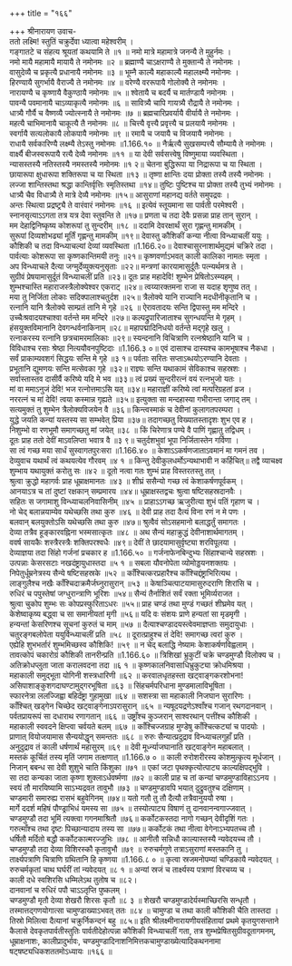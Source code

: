 +++
title = "१६६"

+++
श्रीनारायण उवाच-  
ततो लक्ष्मि! स्तुतिं चक्रुर्देवा ध्यात्वा महेश्वरीम् ।  
गङ्गातटे च संहत्य श्रूयतां कथयामि ते ॥१ ॥
नमो मात्रे महामात्रे जनन्यै ते मुहुर्नमः ।  
नमो मायै महामायै मायायै ते नमोनमः ॥२ ॥
ब्रह्माण्यै चाऽक्षराण्यै ते मुक्तान्यै ते नमोनमः ।  
वासुदेव्यै च प्रकृत्यै प्रधानायै नमोनमः ॥३ ॥
भूम्नै काल्यै महाकाल्यै महालक्ष्म्यै नमोनमः ।  
हिरण्यायै सुगर्भायै वैराज्यै ते नमोनमः ॥४ ॥
वरेण्यै वररूपायै गोलोक्यै ते नमोनमः ।  
नारायण्यै च कृष्णायै वैकुण्ठायै नमोनमः ॥५ ॥
श्वेतायै च बदर्यै च मार्तण्डायै नमोनमः ।  
पावन्यै पवमानायै चाऽव्याकृत्यै नमोनमः ॥६ ॥
सावित्र्यै चापि गायत्र्यै रौद्रायै ते नमोनमः ।  
धात्र्यै गौर्यै च वैष्णव्यै ज्योत्स्नायै ते नमोनमः ॥७ ॥
ब्रह्मचारिप्रवर्यायै वीर्यायै ते नमोनमः ।  
महत्यै चाभिमानायै चाकूत्यै तै नमोनमः ॥८ ॥
चित्त्यै वृत्त्यै प्रवृत्त्यै च प्रलयायै नमोनमः ।  
स्वर्गायै सत्यलोकायै लोकपायै नमोनमः ॥९ ॥
रमायै च जयायै च विजयायै नमोनमः ।  
राधायै सर्वकारिण्यै लक्ष्म्यै तेऽस्तु नमोनमः ॥1.166.१० ॥
नैर्ऋत्यै सुखसम्पत्त्यै सौम्यायै ते नमोनमः ।  
वार्क्ष्यै बीजस्वरूपायै रत्यै देव्यै नमोनमः ॥११ ॥
या देवी सर्वसत्त्वेषु विष्णुमाया व्यवस्थिता ।  
न्यासस्तस्यै नतिस्तस्यै नमस्तस्यै नमोनमः ॥१ २॥
चेतना बुद्धिरूपा या निद्रारूपा च या स्थिता ।  
छायारूपा क्षुधारूपा शक्तिरूपा च या स्थिता ॥१३ ॥
तृष्णा क्षान्तिः दया प्रोक्ता तस्यै तस्यै नमोनमः ।  
लज्जा शान्तिस्तथा श्रद्धा कान्तिर्वृत्तिः स्मृतिस्तथा ॥१४॥
तुष्टिः पुष्टिश्च या प्रोक्ता तस्यै तुभ्यं नमोनमः ।  
धात्र्यै चैव विधात्र्यै ते मात्रे देव्यै नमोनमः ॥१५॥
आसुराणां महानद्य वर्तते समुपद्रवः ।  
अन्तः स्थित्वा प्रद्रष्ट्र्यै ते वारंवारं नमोनमः ॥१६ ॥
इत्येवं स्तूयमाना सा पार्वती परमेश्वरी ।  
स्नानसृत्याऽऽगता तत्र यत्र देवा स्तुवन्ति ते ॥१७॥
प्रणता च तदा देवैः प्रसन्ना प्राह तान् सुरान् ।  
मम देहाद्विनिष्कृष्य कोशरूपां तु सुन्दरीम् ॥१८ ॥
ददामि देवरक्षार्थं सुरा गृह्णन्तु मामकीम् ।  
सुरूपां दिव्यशोभढ्यां मूर्तिं गृह्णन्तु मामकीम् ॥१९॥
देवास्तु कौशिकीं कन्या नीत्वा विन्ध्याचलीं ययुः ।  
कौशिकी च तदा विन्ध्याचल्यां देव्यां व्यवस्थिता ॥1.166.२०॥
देवाश्चासुरनाशार्थमुद्यमं चक्रिरे तदा ।  
पार्वत्याः कोशरूपा सा कृष्णकान्तिमयी तनुः ॥२१॥
कृष्णवर्णाऽभवत् काली कालिका नामतः स्मृता ।  
अप विन्ध्याचले दैत्या जग्मुर्देव्युक्त्यनुसृताः ॥२२॥
मन्त्रणां कारयामासुर्दूतैः पत्न्यर्थमत्र ते ।  
सुग्रीवं प्रेषयामासुर्दूतं विन्ध्याचलीं प्रति ॥२३॥
दूतः प्राह महादेवि! शुम्भेन प्रेषितोऽस्म्यहम् ।  
शुम्भश्चास्ति महाराजस्त्रैलोक्येश्वर एकराट् ॥२४॥
त्वय्यारक्तमना राजा स यदाह शृणुष्व तत् ।  
मया तु निर्जिता लोकाः सदिक्पालाश्चतुर्दश ॥२५॥
त्रैलोक्ये यानि राज्यानि मदधीनीकृतानि च ।  
रत्नानि यानि त्रैलोक्ये साम्प्रतं तानि मे गृहे ॥२६ ॥
ऐरावतादयः सन्ति द्विपास्तु मम मन्दिरे ।  
उच्चैःश्रवादयश्चाश्वा वर्तन्ते मम मन्दिरे ॥२७॥
कल्पद्रुपारिजाताश्च सुगन्धयन्ति मे गृहम् ।  
हंसयुक्तविमानानि देवगन्धर्वनाकिनाम् ॥२८॥
महापद्मादिनिधयो वर्तन्ते मद्गृहे खलु ।  
रत्नाकरस्य रत्नानि छत्रचामरमालिकाः ॥२९॥
स्यन्दनानि विचित्राणि रत्नश्रेष्ठानि यानि च ।  
विविधाश्च रसाः श्रेष्ठा नित्ययौवनपुष्टिदाः ॥1.166.३ ०॥
एवं दासाश्च दास्यश्च कामभूषाश्च नैकधा ।  
सर्वं प्राकाम्यवशगं सिद्धयः सन्ति मे गृहे ॥३ १॥
पर्वताः सरितः सप्ताऽब्धयोऽरण्यानि देवताः ।  
प्रभूतानि द्युमणयः सन्ति मत्सेवका गृहे ॥३२॥
राज्ञ्यः सन्ति यथाकामं सेविकाश्च सहस्रशः ।  
सर्वास्तास्तव दासीर्वै करिष्ये यदि मे भव ॥३३॥
त्वं प्रख्यं सुन्दरीरत्नं वयं रत्नभुजो यतः ।  
मां वा ममाऽनुजं देवि! भज रत्नोत्तमाऽसि यत् ॥३४॥
महाराज्ञीं करिष्ये त्वां मत्परिग्रहतां व्रज ।  
नररत्नं च मां देवि! त्वया कस्मान्न गृह्यते ॥३५॥
इत्युक्ता सा मन्दहास्या गभीरान्ता जगाद् तम् ।  
सत्यमुक्तं तु शुम्भेन त्रैलोक्यविजयेन वै ॥३६॥
किन्त्वस्माकं च देवीनां कुलागतपरम्परा ।  
युद्धे जयति कन्यां यस्तस्य सा सम्भवेत् प्रिया ॥३७॥
तदागच्छतु विख्यातस्तादृशः शुभ एव ह ।  
निशुम्भो वा रणभूमौ समागच्छतु मां जयेत् ॥३८ ॥
किं चिरेणात्र पण्ये वै पाणिं गृह्णातु तद्विधम् ।  
दूतः प्राह ततो देवीं माऽवलिप्ता भवात्र वै ॥३ ९॥
चतुर्दशभुवां भूपा निर्जितास्तेन गर्विणा ।  
सा त्वं गच्छ मया सार्धं सुस्वागतपुरःसरा ॥1.166.४० ॥
केशाऽऽकर्षणजाताऽवमानं मा गमनं तव ।  
देव्युवाच यथार्थं त्वं कथयत्येव गौरवम् ॥४ १ ॥
किन्तु देवीकुलधर्मोऽन्यथाभावी न कर्हिचित्॥
तद्वै व्याचक्ष्व शुम्भाय यथायुक्तं करोतु सः ॥४२ ॥
दूतो नत्वा गतः शुम्भं प्राह विस्तरतस्तु तत् ।  
श्रुत्वा क्रुद्धो महागर्वः प्राह धूम्राक्षमानतः ॥४३ ॥
शीघ्रं ससैन्यो गच्छ त्वं केशाकर्षणपूर्वकम् ।  
आनयाऽत्र च तां दुष्टां रक्षकान् सम्प्रमारय ॥४४॥
धूम्राक्षस्तद्वचः श्रुत्वा षष्टिसहस्रदानवैः ।  
सहितः स जगामाशु विन्ध्याचलनिवासिनीम् ॥४५ ॥
प्राहाऽऽगच्छ ऋजुरीत्या शुभं पतिं गृहाण च ।  
नो चेद् बलान्नयाम्येव यथेच्छसि तथा कुरु ॥४६ ॥
देवी प्राह तदा दैत्यं विना रणं न मे पणः ।  
बलवान् बलयुक्तोऽसि यथेच्छसि तथा कुरु ॥४७॥
श्रुत्वैवं सोऽसहमानो बलाद्धर्तुं समागतः ।  
देव्या तत्रैव हूङ्कारवह्निना भस्मसात्कृतः ॥४८ ॥
अथ सैन्यं महाक्रुद्धं देवीनाशार्थमागतम् ।  
ववर्ष सायकैः शस्त्रैरस्त्रैः शक्तिपरश्वधैः ॥४९॥
देवीं ते छादयामासुर्वृष्ट्या शरविपूलया ।  
देव्याज्ञया तदा सिंहो गर्जनां प्रचकार ह ॥1.166.५० ॥
गर्जनाफेनबिन्दुभ्यः सिंहाश्चान्ये सहस्रशः ।  
उत्पन्नाः केसरसटाः नखदंष्ट्रायुधास्तदा ॥५ १ ॥
सबला यौवनोपेता व्योमोड्डयनशक्तयः ।  
निपेतुर्धूम्रनेत्रस्य सैन्ये षष्टिसहस्रके ॥५२ ॥
काँश्चित्करप्रहारैश्च काँश्चिद्दंष्ट्राभिरित्यथ ।  
लाङ्गुलैश्च नखैः काँश्चिदाक्रमैर्जघ्नुरासुरान् ॥५३ ॥
केषाञ्चित्पाटयामासुरुदराणि शिरांसि च ।  
रुधिरं च पपुस्तेषां जग्धुरान्त्राणि भूरिशः ॥५४॥
सैन्यं तैर्नाशितं सर्वं रक्ता भूमिर्व्यराजत ।  
श्रुत्वा चुकोप शुम्भः सः कोपप्रस्फुरिताऽधरः ॥५५॥
प्राह चण्डं तथा मुण्डं गच्छतं शीघ्रमेव यत् ।  
केशेष्वाकृष्य बद्ध्वा च सा समानीयतां मृगी ॥५६॥
यदि वः संशयः प्राणे हन्यतां सा मृडमृगी ।  
हन्यन्तां केसरिणश्च सूचनां कुरुतं च माम् ॥५७ ॥
दैत्याश्चण्डादयस्त्वेवमाज्ञप्ताः समुदायुधाः ।  
चतुरङ्गबलोपेता ययुर्विन्ध्याचलीं प्रति ॥५८ ॥
दूरात्प्राहुश्च तं देवि! समागच्छ त्वरां कुरु ।  
एह्येहि शुभभर्तारं शुम्भमिच्छस्व कौशिकि! ॥५९ ॥
न चेद् बलाद्धि नेष्यामः केशाकर्षणविह्वलाम् ।  
तावत्कोपं चकारोग्रं कौशिकी तानरीन्प्रति ॥1.166.६० ॥
त्रिशिखां भ्रुकुटीं चक्रे चण्डमुण्डौ विलोक्य च ।  
अतिक्रोधप्लुता जाता करालवदना तदा ॥६ १ ॥
कृष्णकालनिवासाधिभ्रुकुट्या क्रोधमिश्रया ।  
महाकाली समुद्भूता योगिनी शस्त्रधारिणी ॥६२ ॥
करवालधृतहस्ता खट्वाङ्गकरशोभना!  
असिपाशाङ्कुशगदाघण्टामुद्गरभूषिता ॥६३ ॥
सिंहचर्मपरिधाना मुण्डमालाविभूषिता ।  
स्फारनेत्रा ललज्जिह्वा बहिर्दंष्ट्रा गुहामुखा ॥६४ ॥
सशस्त्रा सा महाकाली निजघान सुरारिणः ।  
काँश्चित् खड्गेन चिच्छेद खट्वाङ्गेनाऽपरासुरान् ॥६५ ॥
न्यषूदयद्रणेऽश्वाँश्च गजान् रथगदानवान् ।  
पर्वतप्रायरूपं सा दधाराथ रणागतान् ॥६६ ॥
उष्ट्राँश्च कुञ्जरान् साश्वरथान् पत्तींश्च कौशिकी ।  
महाकाली स्ववदने क्षिप्त्वा चर्वयते बलम् ॥६७ ॥
काँश्चिज्जग्राह मुण्डेषु काँश्चित्कट्यां च पादयोः ।  
प्राणात् वियोजयामास सैन्ययोद्धॄन् समन्ततः ॥६८ ॥
रुरुः सैन्यात्प्रदुद्राव विन्ध्याचलगुहाँ प्रति ।  
अनुदुद्राव तं काली धर्षणार्थं महासुरम् ॥६९ ॥
देवी मूर्ध्न्याजघानाति खट्वाङ्गेन महाबलात् ।  
मस्तकं कूर्चितं तस्य मृतिं जगाम तत्क्षणात् ॥1.166.७ ० ॥
काली रुरोशरीरस्य कोशमुत्कृत्य मूर्धजान् ।  
निजान् बबन्ध सा देवी शुशुभे चाति किंशुका ॥७१ ॥
एकां जटा पृथक्कृत्योत्पाट्य काल्यक्षिपद्भुवि ।  
सा तदा कन्यका जाता कृष्णा शुक्लाऽर्धवर्ष्मणा ॥७२ ॥
काली प्राह च तां कन्यां चण्डमुण्डाविहाऽऽनय ।  
स्वयं तौ मारयिष्यामि साऽभ्यद्रवत तावुभौ ॥७३ ॥
चण्डमुण्डावपि भयात् दुद्रुवतुश्च दक्षिणाम् ।  
चण्डमारी समारुह्य रासभं बहुवेगिनम् ॥७४॥
यतो गतौ तु तौ दैत्यौ तत्रैवानुययौ रुषा ।  
मार्गे ददर्श महिषं पौण्ड्राभिधं यमस्य सा ॥७५ ॥
तस्योत्पाट्य विषाणं तु दानवानन्वगाज्जवात् ।  
चण्डमुण्डौ तदा भूमिं त्यक्त्वा गगनमाश्रितौ ॥७६॥
कर्कोटकस्तदा नागो गच्छन् देवीदृशिं गतः ।  
गरुत्माँश्च तथा दृष्टः पिच्छान्यादाय तस्य सा ॥७७॥
कर्कोटकं तथा नीत्वा वेगेनाऽभ्यपतच्च तौ ।  
धर्षितौ मर्दितो बद्धौ कर्कोटकात्मरज्जुभिः ॥७८ ॥
आनीतौ सन्निधौ काल्यास्तस्यै न्यवेदयच्च तौ ।  
चण्डमुण्डौ तदा देव्या विशिरस्कौ कृतावुभौ ॥७९ ॥
रुरुचर्मगुणे तत्राऽसुराणां मस्तकानि तु ।  
तार्क्ष्यपत्राणि चित्राणि ग्रथितानि हि कृष्णया ॥1.166.८ ० ॥
कृत्वा स्रजमनोपम्यां चण्डिकायै न्यवेदयत् ।  
रुरुचर्मकृतां चाथ घर्घरीं तां न्यवेदयत् ॥८ १ ॥
अन्यां स्रजं च तार्क्ष्यस्य पत्राणां विरचय्य च ।  
काली दधे स्वशिरसि धम्मिलेऽथ तुतोष च ॥८२।  
दानवानां च रुधिरं पपौ चाऽऽतृप्ति पुष्कलम् ।  
चण्डमुण्डौ मृतौ देव्या शेखरौ शिरसः कृतौ ॥८ ३ ॥
शेखरौ चण्डमुण्डादेर्यस्माच्छिरसि सन्धृतौ ।  
तस्मात्तद्गणयोगात्सा चामुण्डाख्याऽभवत् ततः ॥८४ ॥
चामुण्डा च तथा काली कौशिकी चैति तास्तदा ।  
तिस्रो मिलित्वा दैत्यानां चक्रुर्निकन्दनं बहु ॥८५॥
इति श्रीलक्ष्मीनारायणीयसंहितायां प्रथमे कृतयुगसन्ताने कैलासे देवकृतपार्वतीस्तुतिः पार्वतीदेहोत्पन्ना कौशिकी विन्ध्याचलीं गता, तत्र शुम्भप्रेषितसुग्रीवदूतागमनम्, धूम्राक्षनाशः, कालीप्रादुर्भावः, चण्डमुण्डादिनाशनिमित्तकचामुण्डाख्येत्यादिकथननामा षट्षष्ट्यधिकशततमोऽध्यायः ॥१६६ ॥
    
